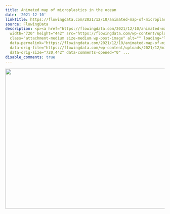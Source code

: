 ```yaml
---
title: Animated map of microplastics in the ocean
date: '2021-12-10'
linkTitle: https://flowingdata.com/2021/12/10/animated-map-of-microplastics-in-the-ocean/
source: FlowingData
description: <p><a href="https://flowingdata.com/2021/12/10/animated-map-of-microplastics-in-the-ocean/"><img
  width="720" height="442" src="https://flowingdata.com/wp-content/uploads/2021/12/microplastics-in-the-ocean.gif"
  class="attachment-medium size-medium wp-post-image" alt="" loading="lazy" data-attachment-id="66257"
  data-permalink="https://flowingdata.com/2021/12/10/animated-map-of-microplastics-in-the-ocean/microplastics-in-the-ocean/"
  data-orig-file="https://flowingdata.com/wp-content/uploads/2021/12/microplastics-in-the-ocean.gif"
  data-orig-size="720,442" data-comments-opened="0" ...
disable_comments: true
---
```

<p><a href="https://flowingdata.com/2021/12/10/animated-map-of-microplastics-in-the-ocean/"><img width="720" height="442" src="https://flowingdata.com/wp-content/uploads/2021/12/microplastics-in-the-ocean.gif" class="attachment-medium size-medium wp-post-image" alt="" loading="lazy" data-attachment-id="66257" data-permalink="https://flowingdata.com/2021/12/10/animated-map-of-microplastics-in-the-ocean/microplastics-in-the-ocean/" data-orig-file="https://flowingdata.com/wp-content/uploads/2021/12/microplastics-in-the-ocean.gif" data-orig-size="720,442" data-comments-opened="0" ...